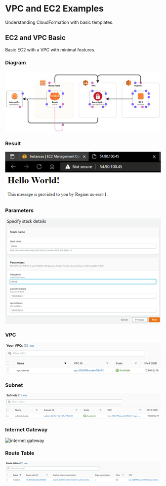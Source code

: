 # VPC and EC2 Examples
Understanding CloudFormation with basic templates.

## EC2 and VPC Basic
Basic EC2 with a VPC with minimal features.

### Diagram
![ec2-vpc-basic](img/ec2-vpc-basic.png)

### Result
![result](img/result.png)

### Parameters
![vpc-ec2-parameters](img/vpc-ec2-parameters.png)

### VPC
![vpc](img/vpc.png)

### Subnet
![subnet](img/subnet.png)

### Internet Gateway
![internet gateway](img/internetwateway.png)

### Route Table
![route table](img/routetable.png)